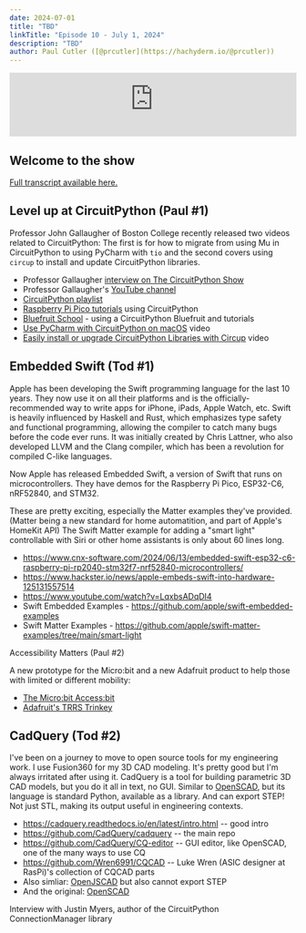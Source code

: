 ```yaml
---
date: 2024-07-01
title: "TBD"
linkTitle: "Episode 10 - July 1, 2024"
description: "TBD"
author: Paul Cutler ([@prcutler](https://hachyderm.io/@prcutler))
---
```


<iframe width="100%" height="112" frameborder="0" scrolling="no" style="width: 100%; height: 112px;  overflow: hidden;" src="https://www.circuitpythonshow.com/@thebootloader/episodes/beautiful-bezier-curves/embed/dark"></iframe>

## Welcome to the show

[Full transcript available here.](https://thebootloader.net/blog/2024/07/01/episode-10-transcript)


## Level up at CircuitPython (Paul #1)

Professor John Gallaugher of Boston College recently released two videos related to CircuitPython: The first is for how to migrate from using Mu in CircuitPython to using PyCharm with `tio` and the second covers using `circup` to install and update CircuitPython libraries.

* Professor Gallaugher [interview on The CircuitPython Show](https://www.circuitpythonshow.com/@circuitpythonshow/episodes/john-gallaugher)
* Professor Gallaugher's [YouTube channel](https://www.youtube.com/@profgallaugher/)
* [CircuitPython playlist](https://www.youtube.com/playlist?list=PL9VJ9OpT-IPSsQUWqQcNrVJqy4LhBjPX2)
* [Raspberry Pi Pico tutorials](https://www.youtube.com/playlist?list=PL9VJ9OpT-IPTfjeA45Ab_-9IY1VGnNY0K) using CircuitPython
* [Bluefruit School](https://www.youtube.com/playlist?list=PL9VJ9OpT-IPRm9MhIOvnfNLe7fWYPx6ak) - using a CircuitPython Bluefruit and tutorials
* [Use PyCharm with CircuitPython on macOS](https://www.youtube.com/watch?v=i7jEa2LyJtk) video 
* [Easily install or upgrade CircuitPython Libraries with Circup](https://www.youtube.com/watch?v=R9AArkVi3eE) video 


## Embedded Swift (Tod #1)

Apple has been developing the Swift programming language for the last 10 years.
They now use it on all their platforms and is the officially-recommended way to 
write apps for iPhone, iPads, Apple Watch, etc. 
Swift is heavily influenced by Haskell and Rust, which emphasizes type safety 
and functional programming, allowing the compiler to catch many bugs before 
the code ever runs.  It was initially created by Chris Lattner, who also developed
LLVM and the Clang compiler, which has been a revolution for compiled C-like languages. 

Now Apple has released Embedded Swift, a version of Swift that runs on microcontrollers.
They have demos for the Raspberry Pi Pico, ESP32-C6, nRF52840, and STM32. 

These are pretty exciting, especially the Matter examples they've provided. 
(Matter being a new standard for home automatition, and part of Apple's HomeKit API)
The Swift Matter example for adding a "smart light" controllable with Siri or
other home assistants is only about 60 lines long. 

* https://www.cnx-software.com/2024/06/13/embedded-swift-esp32-c6-raspberry-pi-rp2040-stm32f7-nrf52840-microcontrollers/
* https://www.hackster.io/news/apple-embeds-swift-into-hardware-125131557514
* https://www.youtube.com/watch?v=LqxbsADqDI4
* Swift Embedded Examples - https://github.com/apple/swift-embedded-examples
* Swift Matter Examples - https://github.com/apple/swift-matter-examples/tree/main/smart-light


Accessibility Matters (Paul #2)

A new prototype for the Micro:bit and a new Adafruit product to help those with limited or different mobility:

* [The Micro:bit Access:bit](https://johnvidler.co.uk/blog/the-accessbit-an-accessibility-addon-for-the-microbit/)
* [Adafruit's TRRS Trinkey](https://learn.adafruit.com/adafruit-trrs-trinkey)


## CadQuery (Tod #2)

I've been on a journey to move to open source tools for my engineering work. 
I use Fusion360 for my 3D CAD modeling.  It's pretty good but I'm always irritated
after using it. 
CadQuery is a tool for building parametric 3D CAD models, but you do it all in text, no GUI.
Similar to [OpenSCAD](https://openscad.org/), but its language is standard Python, available as a library.
And can export STEP! Not just STL, making its output useful in engineering contexts.

* https://cadquery.readthedocs.io/en/latest/intro.html -- good intro
* https://github.com/CadQuery/cadquery -- the main repo
* https://github.com/CadQuery/CQ-editor -- GUI editor, like OpenSCAD, one of the many ways to use CQ
* https://github.com/Wren6991/CQCAD -- Luke Wren (ASIC designer at RasPi)'s collection of CQCAD parts
* Also simliar: [OpenJSCAD](https://github.com/jscad/OpenJSCAD.org) but also cannot export STEP
* And the original: [OpenSCAD](https://openscad.org)


Interview with Justin Myers, author of the CircuitPython ConnectionManager library
